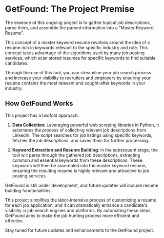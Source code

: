 # GetFound: The Project Premise

The essence of this ongoing project is to gather topical job descriptions, parse them, and assemble the parsed information into a "Master Keyword Resume". 

This concept of a master keyword resume revolves around the idea of a resume rich in keywords relevant to the specific industry and role. This concept takes advantage of the algorithms used by many job posting services, which scan stored resumes for specific keywords to find suitable candidates. 

Through the use of this tool, you can streamline your job search process and increase your visibility to recruiters and employers by ensuring your resume contains the most relevant and sought-after keywords in your industry.

## How GetFound Works

This project has a twofold approach:

1. **Data Collection**: Leveraging powerful web scraping libraries in Python, it automates the process of collecting relevant job descriptions from LinkedIn. The script searches for job listings using specific keywords, fetches the job descriptions, and saves them for further processing.

2. **Keyword Extraction and Resume Building**: In the subsequent stage, the tool will parse through the gathered job descriptions, extracting common and essential keywords from these descriptions. These keywords will then be assembled into the master keyword resume, ensuring the resulting resume is highly relevant and attractive to job posting services.

GetFound is still under development, and future updates will include resume building functionalities. 

This project simplifies the labor-intensive process of customizing a resume for each job application, and it can dramatically enhance a candidate's visibility in job search engines and platforms. By automating these steps, GetFound aims to make the job hunting process more efficient and effective. 

Stay tuned for future updates and enhancements to the GetFound project.

